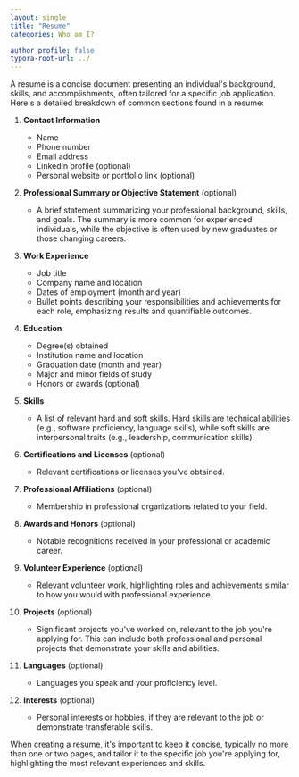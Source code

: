 ```yaml
---
layout: single
title: "Resume"
categories: Who_am_I?

author_profile: false
typora-root-url: ../
---
```

A resume is a concise document presenting an individual's background, skills, and accomplishments, often tailored for a specific job application. Here's a detailed breakdown of common sections found in a resume:

1. **Contact Information**
   - Name
   - Phone number
   - Email address
   - LinkedIn profile (optional)
   - Personal website or portfolio link (optional)

2. **Professional Summary or Objective Statement** (optional)
   - A brief statement summarizing your professional background, skills, and goals. The summary is more common for experienced individuals, while the objective is often used by new graduates or those changing careers.

3. **Work Experience**
   - Job title
   - Company name and location
   - Dates of employment (month and year)
   - Bullet points describing your responsibilities and achievements for each role, emphasizing results and quantifiable outcomes.

4. **Education**
   - Degree(s) obtained
   - Institution name and location
   - Graduation date (month and year)
   - Major and minor fields of study
   - Honors or awards (optional)

5. **Skills**
   - A list of relevant hard and soft skills. Hard skills are technical abilities (e.g., software proficiency, language skills), while soft skills are interpersonal traits (e.g., leadership, communication skills).

6. **Certifications and Licenses** (optional)
   - Relevant certifications or licenses you've obtained.

7. **Professional Affiliations** (optional)
   - Membership in professional organizations related to your field.

8. **Awards and Honors** (optional)
   - Notable recognitions received in your professional or academic career.

9. **Volunteer Experience** (optional)
   - Relevant volunteer work, highlighting roles and achievements similar to how you would with professional experience.

10. **Projects** (optional)
    - Significant projects you've worked on, relevant to the job you're applying for. This can include both professional and personal projects that demonstrate your skills and abilities.

11. **Languages** (optional)
    - Languages you speak and your proficiency level.

12. **Interests** (optional)
    - Personal interests or hobbies, if they are relevant to the job or demonstrate transferable skills.

When creating a resume, it's important to keep it concise, typically no more than one or two pages, and tailor it to the specific job you're applying for, highlighting the most relevant experiences and skills. 

